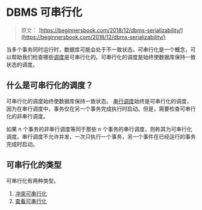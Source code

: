 # DBMS 可串行化

> 原文： [https://beginnersbook.com/2018/12/dbms-serializability/](https://beginnersbook.com/2018/12/dbms-serializability/)

当多个事务同时运行时，数据库可能会处于不一致状态。可串行化是一个概念，可以帮助我们检查哪些[调度](https://beginnersbook.com/2018/12/dbms-schedules/)是可串行化的。可串行化的调度是始终使数据库保持一致状态的调度。

## 什么是可串行化的调度？

可串行化的调度始终使数据库保持一致状态。 [串行调度](https://beginnersbook.com/2018/12/dbms-schedules/)始终是可串行化的调度，因为在串行调度中，事务仅在另一个事务完成执行时启动。但是，需要检查可串行化的非串行调度。

如果 n 个事务的非串行调度等同于那些 n 个事务的串行调度，则称其为可串行化调度。串行调度不允许并发，一次只执行一个事务，另一个事件在已经运行的事务完成时启动。

## 可串行化的类型

可串行化有两种类型。

1.  [冲突可串行化](https://beginnersbook.com/2018/12/dbms-conflict-serializability/)
2.  [查看可串行化](https://beginnersbook.com/2018/12/dbms-view-serializability/)